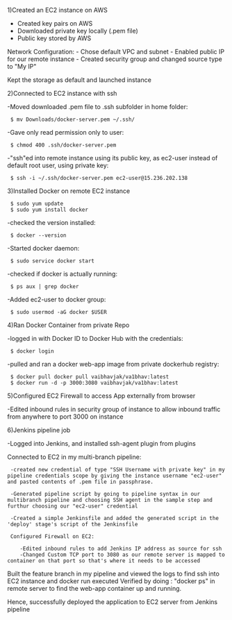 1)Created an EC2 instance on AWS

   - Created key pairs on AWS 
   - Downloaded private key locally (.pem file)
   - Public key stored by AWS

   Network Configuration:
      - Chose default VPC and subnet
      - Enabled public IP for our remote instance
      - Created security group and changed source type to "My IP"

   Kept the storage as default and launched instance

2)Connected to EC2 instance with ssh

   -Moved downloaded .pem file to .ssh subfolder in home folder:

     $ mv Downloads/docker-server.pem ~/.ssh/ 

   -Gave only read permission only to user:

     $ chmod 400 .ssh/docker-server.pem

   -"ssh"ed into remote instance using its public key, as ec2-user instead of default root user, using private key:

     $ ssh -i ~/.ssh/docker-server.pem ec2-user@15.236.202.138
    
3)Installed Docker on remote EC2 instance

     $ sudo yum update
     $ sudo yum install docker

   -checked the version installed:

     $ docker --version

   -Started docker daemon:
    
     $ sudo service docker start

   -checked if docker is actually running:

     $ ps aux | grep docker

   -Added ec2-user to docker group:
     
     $ sudo usermod -aG docker $USER

4)Ran Docker Container from private Repo

   -logged in with Docker ID to Docker Hub with the credentials:

     $ docker login

   -pulled and ran a docker web-app image from private dockerhub registry:

     $ docker pull docker pull vaibhavjak/va1bhav:latest
     $ docker run -d -p 3000:3080 vaibhavjak/va1bhav:latest

5)Configured EC2 Firewall to access App externally from browser

   -Edited inbound rules in security group of instance to allow inbound traffic from anywhere to port 3000 on instance

6)Jenkins pipeline job

   -Logged into Jenkins, and installed ssh-agent plugin from plugins

   Connected to EC2 in my multi-branch pipeline:

     -created new credential of type "SSH Username with private key" in my pipeline credentials scope by giving the instance username "ec2-user" and pasted contents of .pem file in passphrase.

     -Generated pipeline script by going to pipeline syntax in our multibranch pipeline and choosing SSH agent in the sample step and furthur choosing our "ec2-user" credential

     -Created a simple Jenkinsfile and added the generated script in the 'deploy' stage's script of the Jenkinsfile

     Configured Firewall on EC2:
      
        -Edited inbound rules to add Jenkins IP address as source for ssh 
        -Changed Custom TCP port to 3080 as our remote server is mapped to container on that port so that's where it needs to be accessed
     
   Built the feature branch in my pipeline and viewed the logs to find ssh into EC2 instance and docker run executed
   Verified by doing : "docker ps" in remote server to find the web-app container up and running.

   Hence, successfully deployed the application to EC2 server from Jenkins pipeline
